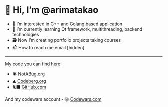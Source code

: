 # 👋 Hi, I’m @arimatakao

- 👀 I’m interested in C++ and Golang based application
- 🌱 I’m currently learning Qt framework, multithreading, backend technologies
- 🗃️ Now I’m creating portfolio projects taking courses
- 📫 How to reach me email [hidden]

------

My code you can find here:

- 🕷️ [NotABug.org](https://notabug.org/arimatakao)
- ⛰️ [Codeberg.org](https://codeberg.org/arimatakao)
- 🐈‍⬛ [GitHub.com](https://github.com/arimatakao)

And my codewars account - ㊙️ [Codewars.com](https://www.codewars.com/users/glatbonde)

